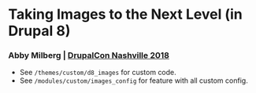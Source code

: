 
Taking Images to the Next Level (in Drupal 8)
=============================================

### Abby Milberg | [DrupalCon Nashville 2018](https://events.drupal.org/nashville2018/sessions/take-images-to-next-level-drupal-8)

* See `/themes/custom/d8_images` for custom code.
* See `/modules/custom/images_config` for feature with all custom config.
